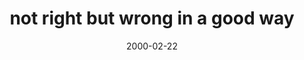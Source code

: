 ---
layout: base.njk
title : 'not right but wrong in a good way' 
view_title : 'not right but wrong in a good way' 
year : '2000' 
date : '2000-02-22' 
img_file : '/drawing/notright.png' 
html_file : 'notrightbut' 
next_html : 'whateverha.html' 
year_order : '197' 
permalink : "title/{{html_file}}.html"
---